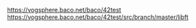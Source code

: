 https://vogsphere.baco.net/baco/42test
https://vogsphere.baco.net/baco/42test/src/branch/master/libft
